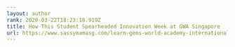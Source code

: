 ```yaml
---
layout: author
rank: 2020-03-22T18:23:18.919Z
title: How This Student Spearheaded Innovation Week at GWA Singapore
url: https://www.sassymamasg.com/learn-gems-world-academy-international-school-innovation-week/
---
```

